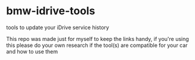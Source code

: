 # bmw-idrive-tools
tools to update your iDrive service history

This repo was made just for myself to keep the links handy, if you're using this please do your own research if the tool(s) are compatible for your car and how to use them
